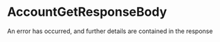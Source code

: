 # AccountGetResponseBody

An error has occurred, and further details are contained in the response

